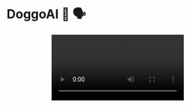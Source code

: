 # DoggoAI 🐶 🗣️

<div align="center">
  <video src="https://github.com/IdkwhatImD0ing/DoggoAI/assets/100006999/597863ea-e094-4ee1-a9c3-06fe77e619a0" />
</div>
